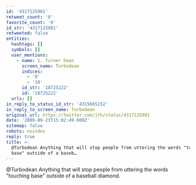 ```yaml
---
id: '4317125981'
retweet_count: '0'
favorite_count: '0'
id_str: '4317125981'
retweeted: false
entities:
  hashtags: []
  symbols: []
  user_mentions:
    - name: S. Turner Dean
      screen_name: Turbodean
      indices:
        - '0'
        - '10'
      id_str: '18725222'
      id: '18725222'
  urls: []
in_reply_to_status_id_str: '4315665152'
in_reply_to_screen_name: Turbodean
original_url: https://twitter.com/jth/status/4317125981
date: '2009-09-23T15:02:49.000Z'
sitemap: false
robots: noindex
reply: true
title: >-
  @Turbodean Anything that will stop people from uttering the words "touching
  base" outside of a baseb…
---
```


@Turbodean Anything that will stop people from uttering the words "touching base" outside of a baseball diamond.